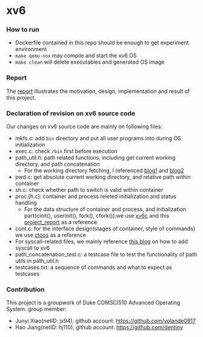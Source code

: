 # xv6

### How to run
- Dockerfile contained in this repo should be enough to get experiment environment
- `make qemu-nox` may compile and start the xv6 OS
- `make clean` will delete executables and generated OS image

### Report
The [report](https://github.com/dentiny/xv6/blob/main/report.pdf) illustrates the motivation, design, implementation and result of this project.

### Declaration of revision on xv6 source code
Our changes on xv6 source code are mainly on following files:
- mkfs.c: add `bin` directory and put all user programs into during OS initialization
- exec.c: check `/bin` first before execution
- path_util.h: path related functions, including get current working directory, and path concatenation
  + For the working directory fetching, I referenced [blog1](https://vgel.me/posts/pwd_command_xv6/) and [blog2](https://dev.to/tyfkda/implement-pwd-command-on-xv6-gh5)
- pwd.c: get absolute current working directory, and relative path within container
- sh.c: check whether path to switch is valid within container
- proc.[h.c]: container and process releted initialization and status handling
  + For the data structure of container and process, and initialization part(cinit(), userinit(), fork(), cfork()),we use [xv6c](https://github.com/kierangilliam/xv6c) and this [project_report](https://courses.cs.washington.edu/courses/cse481a/18wi/projects/payload.pdf) as a reference
- cont.c: for the interface design(stages of container, style of commands) we use [ctoos](https://github.com/kierangilliam/xv6c/blob/master/ctool.c) as a reference
- For syscall-related files, we mainly reference [this blog](https://medium.com/@viduniwickramarachchi/add-a-new-system-call-in-xv6-5486c2437573) on how to add syscall to xv6
- path_concatenation_test.c: a testcase file to test the functionality of path utils in path_util.h
- testcases.txt: a sequence of commands and what to expect as testcases

### Contribution
This project is a groupwork of Duke COMSCI510 Advanced Operating System.
group member:
- Junyi Xiao(netID: jx94), github account: https://github.com/yolande0917
- Hao Jiang(netID: hj110), github account: https://github.com/dentiny